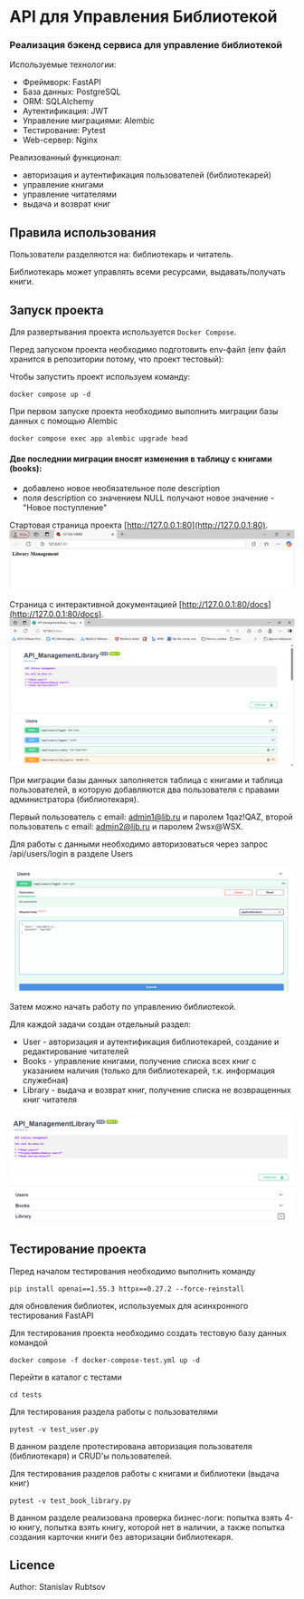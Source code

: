 # API для Управления Библиотекой
### Реализация бэкенд сервиса для управление библиотекой 

Используемые технологии:
- Фреймворк: FastAPI
- База данных: PostgreSQL
- ORM: SQLAlchemy
- Аутентификация: JWT
- Управление миграциями: Alembic
- Тестирование: Pytest
- Web-сервер: Nginx

Реализованный функционал:
- авторизация и аутентификация пользователей (библиотекарей)
- управление книгами
- управление читателями
- выдача и возврат книг

## Правила использования

Пользователи разделяются на: библиотекарь и читатель.

Библиотекарь может управлять всеми ресурсами, выдавать/получать книги.

## Запуск проекта

Для развертывания проекта используется `Docker Compose`.

Перед запуском проекта необходимо подготовить env-файл (env файл хранится в репозитории потому, что проект тестовый):

Чтобы запустить проект используем команду:
```
docker compose up -d
```

При первом запуске проекта необходимо выполнить миграции базы данных с помощью Alembic 

```
docker compose exec app alembic upgrade head
```

#### Две последнии миграции вносят изменения в таблицу с книгами (books): 
- добавлено новое необязательное поле description 
- поля description со значением NULL получают новое значение - "Новое поступление"

Стартовая страница проекта [http://127.0.0.1:80](http://127.0.0.1:80).
![Стартовая страница проекта](readme_img/start.jpg)

Страница с интерактивной документацией [http://127.0.0.1:80/docs](http://127.0.0.1:80/docs).
![страница c документацией проекта](readme_img/start_api.png)

При миграции базы данных заполняется таблица с книгами и таблица пользователей, в которую добавляются два пользователя с правами администратора (библиотекаря).

Первый пользователь с email: admin1@lib.ru и паролем 1qaz!QAZ, второй пользователь с email: admin2@lib.ru и паролем 2wsx@WSX.

Для работы с данными необходимо авторизоваться через запрос /api/users/login в разделе Users

![Логирование пользователя](readme_img/user_loging.png)

Затем можно начать работу по управлению библиотекой. 

Для каждой задачи создан отдельный раздел:
- User - авторизация и аутентификация библиотекарей, создание и редактирование читателей
- Books - управление книгами, получение списка всех книг с указанием наличия (только для библиотекарей, т.к. информация служебная)
- Library - выдача и возврат книг, получение списка не возвращенных книг читателя

![Группы](readme_img/groups.png)

## Тестирование проекта
Перед началом тестирования необходимо выполнить команду 
```
pip install openai==1.55.3 httpx==0.27.2 --force-reinstall

```
для обновления библиотек, используемых для асинхронного тестирования FastAPI

Для тестирования проекта необходимо создать тестовую базу данных командой
```
docker compose -f docker-compose-test.yml up -d
```

Перейти в каталог с тестами
```
cd tests
```

Для тестирования раздела работы с пользователями
```
pytest -v test_user.py
```
В данном разделе протестирована авторизация пользователя (библиотекаря) и CRUD'ы пользователей.

Для тестирования разделов работы с книгами и библиотеки (выдача книг)
```
pytest -v test_book_library.py
```
В данном разделе реализована проверка бизнес-логи: попытка взять 4-ю книгу, попытка взять книгу, которой нет в наличии, а также попытка создания карточки книги без авторизации библиотекаря.



## Licence

Author: Stanislav Rubtsov